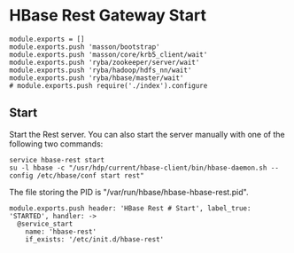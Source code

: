 
# HBase Rest Gateway Start

    module.exports = []
    module.exports.push 'masson/bootstrap'
    module.exports.push 'masson/core/krb5_client/wait'
    module.exports.push 'ryba/zookeeper/server/wait'
    module.exports.push 'ryba/hadoop/hdfs_nn/wait'
    module.exports.push 'ryba/hbase/master/wait'
    # module.exports.push require('./index').configure

## Start

Start the Rest server. You can also start the server manually with one of the
following two commands:

```
service hbase-rest start
su -l hbase -c "/usr/hdp/current/hbase-client/bin/hbase-daemon.sh --config /etc/hbase/conf start rest"
```

The file storing the PID is "/var/run/hbase/hbase-hbase-rest.pid".

    module.exports.push header: 'HBase Rest # Start', label_true: 'STARTED', handler: ->
      @service_start
        name: 'hbase-rest'
        if_exists: '/etc/init.d/hbase-rest'

